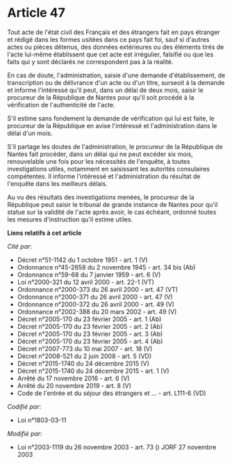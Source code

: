 # Article 47

Tout acte de l'état civil des Français et des étrangers fait en pays étranger et rédigé dans les formes usitées dans ce pays
fait foi, sauf si d'autres actes ou pièces détenus, des données extérieures ou des éléments tirés de l'acte lui-même
établissent que cet acte est irrégulier, falsifié ou que les faits qui y sont déclarés ne correspondent pas à la réalité.

En cas de doute, l'administration, saisie d'une demande d'établissement, de transcription ou de délivrance d'un acte ou d'un
titre, surseoit à la demande et informe l'intéressé qu'il peut, dans un délai de deux mois, saisir le procureur de la
République de Nantes pour qu'il soit procédé à la vérification de l'authenticité de l'acte.

S'il estime sans fondement la demande de vérification qui lui est faite, le procureur de la République en avise l'intéressé
et l'administration dans le délai d'un mois.

S'il partage les doutes de l'administration, le procureur de la République de Nantes fait procéder, dans un délai qui ne peut
excéder six mois, renouvelable une fois pour les nécessités de l'enquête, à toutes investigations utiles, notamment en
saisissant les autorités consulaires compétentes. Il informe l'intéressé et l'administration du résultat de l'enquête dans
les meilleurs délais.

Au vu des résultats des investigations menées, le procureur de la République peut saisir le tribunal de grande instance de
Nantes pour qu'il statue sur la validité de l'acte après avoir, le cas échéant, ordonné toutes les mesures d'instruction
qu'il estime utiles.

**Liens relatifs à cet article**

_Cité par_:

  - Décret n°51-1142 du 1 octobre 1951 - art. 1 (V)
  - Ordonnance n°45-2658 du 2 novembre 1945 - art. 34 bis (Ab)
  - Ordonnance n°59-68 du 7 janvier 1959 - art. 6 (V)
  - Loi n°2000-321 du 12 avril 2000 - art. 22-1 (VT)
  - Ordonnance n°2000-373 du 26 avril 2000 - art. 47 (VT)
  - Ordonnance n°2000-371 du 26 avril 2000 - art. 47 (V)
  - Ordonnance n°2000-372 du 26 avril 2000 - art. 49 (V)
  - Ordonnance n°2002-388 du 20 mars 2002 - art. 49 (V)
  - Décret n°2005-170 du 23 février 2005 - art. 1 (Ab)
  - Décret n°2005-170 du 23 février 2005 - art. 2 (Ab)
  - Décret n°2005-170 du 23 février 2005 - art. 3 (Ab)
  - Décret n°2005-170 du 23 février 2005 - art. 4 (Ab)
  - Décret n°2007-773 du 10 mai 2007 - art. 18 (V)
  - Décret n°2008-521 du 2 juin 2008 - art. 5 (VD)
  - Décret n°2015-1740 du 24 décembre 2015 (V)
  - Décret n°2015-1740 du 24 décembre 2015 - art. 1 (V)
  - Arrêté du 17 novembre 2016 - art. 6 (V)
  - Arrêté du 20 novembre 2019 - art. 8 (V)
  - Code de l'entrée et du séjour des étrangers et ... - art. L111-6 (VD)

_Codifié par_:

  - Loi n°1803-03-11

_Modifié par_:

  - Loi n°2003-1119 du 26 novembre 2003 - art. 73 () JORF 27 novembre 2003
